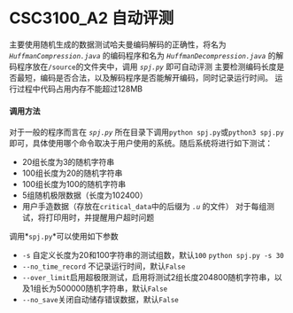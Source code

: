 # CSC3100_A2 自动评测

主要使用随机生成的数据测试哈夫曼编码解码的正确性，将名为 *`HuffmanCompression.java`* 的编码程序和名为 *`HuffmanDecompression.java`* 的解码程序放在`/source`的文件夹中，调用 *`spj.py`* 即可自动评测
主要检测编码长度是否最短，编码是否合法，以及解码程序是否能解开编码，同时记录运行时间。
运行过程中代码占用内存不能超过128MB

#### 调用方法
对于一般的程序而言在 *`spj.py`* 所在目录下调用`python spj.py`或`python3 spj.py`即可，具体使用哪个命令取决于用户使用的系统。随后系统将进行如下测试：

- 20组长度为3的随机字符串
- 100组长度为20的随机字符串
- 100组长度为100的随机字符串
- 5组随机极限数据（长度为102400）
- 用户手造数据（存放在`critical_data`中的后缀为 *`.u`* 的文件）
对于每组测试，将打印用时，并提醒用户超时问题


调用*`spj.py`*可以使用如下参数
- `-s` 自定义长度为20和100字符串的测试组数，默认`100` `python spj.py -s 30`
- `--no_time_record` 不记录运行时间，默认`False` 
- `--over_limit`启用超极限测试，启用将测试2组长度204800随机字符串，以及1组长为500000随机字符串，默认`False`
- `--no_save`关闭自动储存错误数据，默认`False`
